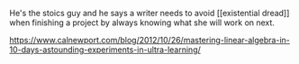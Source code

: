 He's the stoics guy and he says a writer needs to avoid [[existential dread]] when finishing a project by always knowing what she will work on next. 


https://www.calnewport.com/blog/2012/10/26/mastering-linear-algebra-in-10-days-astounding-experiments-in-ultra-learning/
